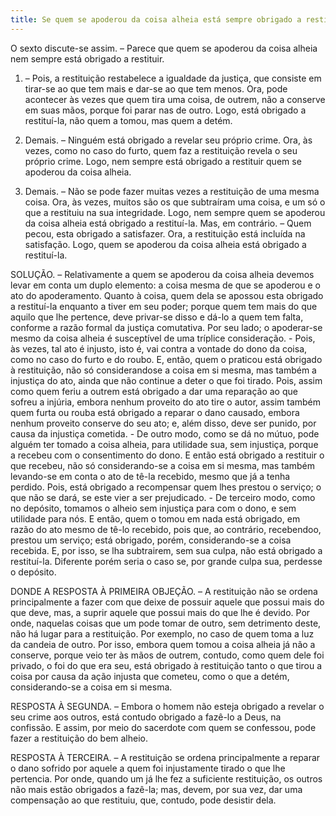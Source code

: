 ```yaml
---
title: Se quem se apoderou da coisa alheia está sempre obrigado a restituí-la
---
```


O sexto discute-se assim. – Parece que quem se apoderou da coisa alheia nem sempre está obrigado a restituir.  

1. – Pois, a restituição restabelece a igualdade da justiça, que consiste em tirar-se ao que tem mais e dar-se ao que tem menos. Ora, pode acontecer às vezes que quem tira uma coisa, de outrem, não a conserve em suas mãos, porque foi parar nas de outro. Logo, está obrigado a restituí-la, não quem a tomou, mas quem a detém.  

2. Demais. – Ninguém está obrigado a revelar seu próprio crime. Ora, às vezes, como no caso do furto, quem faz a restituição revela o seu próprio crime. Logo, nem sempre está obrigado a restituir quem se apoderou da coisa alheia. 

3. Demais. – Não se pode fazer muitas vezes a restituição de uma mesma coisa. Ora, às vezes, muitos são os que subtraíram uma coisa, e um só o que a restituiu na sua integridade. Logo, nem sempre quem se apoderou da coisa alheia está obrigado a restituí-la.  Mas, em contrário. – Quem pecou, esta obrigado a satisfazer. Ora, a restituição está incluída na satisfação. Logo, quem se apoderou da coisa alheia está obrigado a restituí-la.  

SOLUÇÃO. – Relativamente a quem se apoderou da coisa alheia devemos levar em conta um duplo elemento: a coisa mesma de que se apoderou e o ato do apoderamento. Quanto à coisa, quem dela se apossou esta obrigado a restituí-la enquanto a tiver em seu poder; porque quem tem mais do que aquilo que lhe pertence, deve privar-se disso e dá-lo a quem tem falta, conforme a razão formal da justiça comutativa.  Por seu lado; o apoderar-se mesmo da coisa alheia é susceptível de uma tríplice consideração. - Pois, às vezes, tal ato é injusto, isto é, vai contra a vontade do dono da coisa, como no caso do furto e do roubo. E, então, quem o praticou está obrigado à restituição, não só considerandose a coisa em si mesma, mas também a injustiça do ato, ainda que não continue a deter o que foi tirado. Pois, assim como quem feriu a outrem está obrigado a dar uma reparação ao que sofreu a injúria, embora nenhum proveito do ato tire o autor, assim também quem furta ou rouba está obrigado a reparar o dano causado, embora nenhum proveito conserve do seu ato; e, além disso, deve ser punido, por causa da injustiça cometida. - De outro modo, como se dá no mútuo, pode alguém ter tomado a coisa alheia, para utilidade sua, sem injustiça, porque a recebeu com o consentimento do dono. E então está obrigado a restituir o que recebeu, não só considerando-se a coisa em si mesma, mas também levando-se em conta o ato de tê-la recebido, mesmo que já a tenha perdido. Pois, está obrigado a recompensar quem lhes prestou o serviço; o que não se dará, se este vier a ser prejudicado. - De terceiro modo, como no depósito, tomamos o alheio sem injustiça para com o dono, e sem utilidade para nós. E então, quem o tomou em nada está obrigado, em razão do ato mesmo de tê-lo recebido, pois que, ao contrário, recebendoo, prestou um serviço; está obrigado, porém, considerando-se a coisa recebida. E, por isso, se lha subtrairem, sem sua culpa, não está obrigado a restituí-la. Diferente porém seria o caso se, por grande culpa sua, perdesse o depósito.  

DONDE A RESPOSTA À PRIMEIRA OBJEÇÃO. – A restituição não se ordena principalmente a fazer com que deixe de possuir aquele que possui mais do que deve, mas, a suprir aquele que possui mais do que lhe é devido. Por onde, naquelas coisas que um pode tomar de outro, sem detrimento deste, não há lugar para a restituição. Por exemplo, no caso de quem toma a luz da candeia de outro. Por isso, embora quem tomou a coisa alheia já não a conserve, porque veio ter às mãos de outrem, contudo, como quem dele foi privado, o foi do que era seu, está obrigado à restituição tanto o que tirou a coisa por causa da ação injusta que cometeu, como o que a detém, considerando-se a coisa em si mesma.  

RESPOSTA À SEGUNDA. – Embora o homem não esteja obrigado a revelar o seu crime aos outros, está contudo obrigado a fazê-lo a Deus, na confissão. E assim, por meio do sacerdote com quem se confessou, pode fazer a restituição do bem alheio.  

RESPOSTA À TERCEIRA. – A restituição se ordena principalmente a reparar o dano sofrido por aquele a quem foi injustamente tirado o que lhe pertencia. Por onde, quando um já lhe fez a suficiente restituição, os outros não mais estão obrigados a fazê-la; mas, devem, por sua vez, dar uma compensação ao que restituiu, que, contudo, pode desistir dela.
